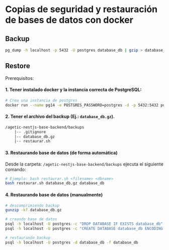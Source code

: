 # Copias de seguridad y restauración de bases de datos con docker

## Backup

```bash
pg_dump -h localhost -p 5432 -U postgres database_db | gzip > database_db_$(date '+%Y%m%d%H%M%S').gz
```

## Restore

Prerequisitos:

#### 1. Tener instalado docker y la instancia correcta de PostgreSQL:

```bash
# Crea una instancia de postgres
docker run --name pg14 -e POSTGRES_PASSWORD=postgres -d -p 5432:5432 postgres:14.2
```

#### 2. Tener el archivo del backup (Ej.: `database_db.gz`).

```txt
/agetic-nestjs-base-backend/backups
    |-- .gitignore
    |-- database_db.gz
    |-- restaurar.sh
```

#### 3. Restaurando base de datos (de forma automática)

Desde la carpeta: `/agetic-nestjs-base-backend/backups` ejecuta el siguiente comando:

```bash
# Ejemplo: bash restaurar.sh <filename> <dbname>
bash restaurar.sh database_db.gz database_db
```

#### 4. Restaurando base de datos (manualmente)

```bash
# descomprimiendo backup
gunzip -kf database_db.gz

# creando base de datos
psql -h localhost -U postgres -c "DROP DATABASE IF EXISTS database_db"
psql -h localhost -U postgres -c "CREATE DATABASE database_db ENCODING 'UTF-8'"

# restaurando backup
psql -h localhost -U postgres -d database_db -f database_db
```
